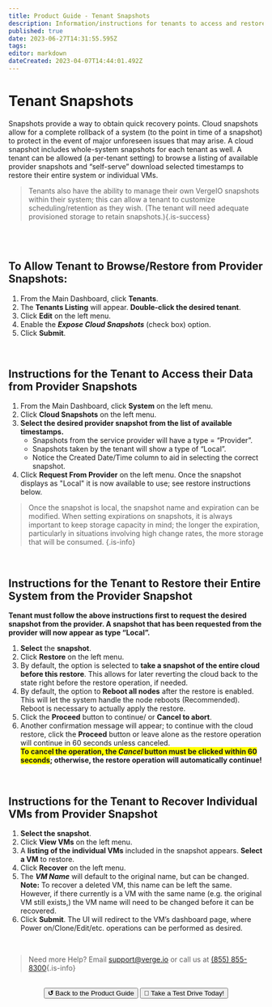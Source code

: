 ```yaml
---
title: Product Guide - Tenant Snapshots
description: Information/instructions for tenants to access and restore from provider snapshots
published: true
date: 2023-06-27T14:31:55.595Z
tags: 
editor: markdown
dateCreated: 2023-04-07T14:44:01.492Z
---
```


# Tenant Snapshots

Snapshots provide a way to obtain quick recovery points. Cloud snapshots allow for a complete rollback of a system (to the point in time of a snapshot) to protect in the event of major unforeseen issues that may arise. A cloud snapshot includes whole-system snapshots for each tenant as well. A tenant can be allowed (a per-tenant setting) to browse a listing of available provider snapshots and “self-serve” download selected timestamps to restore their entire system or individual VMs.

 > Tenants also have the ability to manage their own VergeIO snapshots within their system; this can allow a tenant to customize scheduling/retention as they wish. (The tenant will need adequate provisioned storage to retain snapshots.){.is-success}

<br>
<br>

## To Allow Tenant to Browse/Restore from Provider Snapshots:

1.  From the Main Dashboard, click **Tenants**.
2.  The **Tenants Listing** will appear. **Double-click the desired tenant**.
3.  Click **Edit** on the left menu.
4.  Enable the ***Expose Cloud Snapshots*** (check box) option.
5.  Click **Submit**.

<br>


## Instructions for the Tenant to Access their Data from Provider Snapshots

1.  From the Main Dashboard, click **System** on the left menu.
2.  Click **Cloud Snapshots** on the left menu.
3.  **Select the desired provider snapshot from the list of available timestamps.**
    -   Snapshots from the service provider will have a type = “Provider”.
    -   Snapshots taken by the tenant will show a type of “Local”.
    -   Notice the Created Date/Time column to aid in selecting the correct snapshot.
4.  Click **Request From Provider** on the left menu.
Once the snapshot displays as "Local" it is now available to use; see restore instructions below.

> Once the snapshot is local, the snapshot name and expiration can be modified. When setting expirations on snapshots, it is always important to keep storage capacity in mind; the longer the expiration, particularly in situations involving high change rates, the more storage that will be consumed. {.is-info}

<br>

## Instructions for the Tenant to Restore their Entire System from the Provider Snapshot
**Tenant must follow the above instructions first to request the desired snapshot from the provider. A snapshot that has been requested from the provider will now appear as type “Local”.**

1.  **Select** the **snapshot**.
2.  Click **Restore** on the left menu.
3.  By default, the option is selected to **take a snapshot of the entire cloud before this restore**. This allows for later reverting the cloud back to the state right before the restore operation, if needed.
4.  By default, the option to **Reboot all nodes** after the restore is enabled. This will let the system handle the node reboots (Recommended). Reboot is necessary to actually apply the restore.
5.  Click the **Proceed** button to continue/ or **Cancel to abort**.
6.  Another confirmation message will appear; to continue with the cloud restore, click the **Proceed** button or leave alone as the restore operation will continue in 60 seconds unless canceled.  
    **<span style="background:yellow"> To cancel the operation, the *Cancel* button must be clicked within 60 seconds</span>; otherwise, the restore operation will automatically continue!**
    
    
<br>

## Instructions for the Tenant to Recover Individual VMs from Provider Snapshot

1.  **Select the snapshot**.
2.  Click **View VMs** on the left menu.
3.  A **listing of the individual VMs** included in the snapshot appears. **Select a VM** to restore.
4.  Click **Recover** on the left menu.
5.  The ***VM Name*** will default to the original name, but can be changed.  
    **Note:** To recover a deleted VM, this name can be left the same. However, if there currently is a VM with the same name (e.g. the original VM still exists,) the VM name will need to be changed before it can be recovered.
6.  Click **Submit**.
The UI will redirect to the VM’s dashboard page, where Power on/Clone/Edit/etc. operations can be performed as desired.
<br>   

> Need more Help? Email <a href="mailto:support@verge.io?subject=Support Inquiry" target="_blank" rel="noopener noreferrer">support@verge.io</a> or call us at <a href="tel:+855-855-8300">(855) 855-8300</a>{.is-info}

<br>

<div style="text-align:center; margin-bottom:5px">
  <a href="../ProductGuide/menu"><button class="button-grey"><b>↺</b> Back to the Product Guide</button></a>
  <a href="https://www.verge.io/test-drive#Demo-Section"><button class="button-cta">🚗 Take a Test Drive Today!</button></a>
</div>